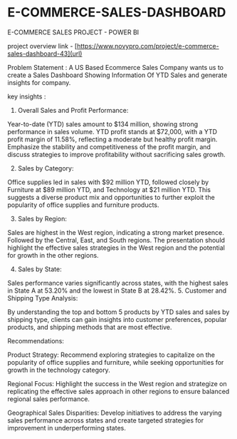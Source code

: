 # E-COMMERCE-SALES-DASHBOARD
E-COMMERCE SALES PROJECT - POWER BI

project overview link - [https://www.novypro.com/project/e-commerce-sales-dashboard-43](url)


Problem Statement : A US Based Ecommerce Sales Company wants us to create a Sales Dashboard Showing Information Of YTD Sales and generate insights for company.

key insights :

1. Overall Sales and Profit Performance:

Year-to-date (YTD) sales amount to $134 million, showing strong performance in sales volume.
YTD profit stands at $72,000, with a YTD profit margin of 11.58%, reflecting a moderate but healthy profit margin. Emphasize the stability and competitiveness of the profit margin, and discuss strategies to improve profitability without sacrificing sales growth.

2. Sales by Category:

Office supplies led in sales with $92 million YTD, followed closely by Furniture at $89 million YTD, and Technology at $21 million YTD. This suggests a diverse product mix and opportunities to further exploit the popularity of office supplies and furniture products.


3. Sales by Region:

Sales are highest in the West region, indicating a strong market presence. Followed by the Central, East, and South regions. The presentation should highlight the effective sales strategies in the West region and the potential for growth in the other regions.

4. Sales by State:

Sales performance varies significantly across states, with the highest sales in State A at 53.20% and the lowest in State B at 28.42%. 5. Customer and Shipping Type Analysis:

By understanding the top and bottom 5 products by YTD sales and sales by shipping type, clients can gain insights into customer preferences, popular products, and shipping methods that are most effective.
 
Recommendations:

Product Strategy: Recommend exploring strategies to capitalize on the popularity of office supplies and furniture, while seeking opportunities for growth in the technology category.

Regional Focus: Highlight the success in the West region and strategize on replicating the effective sales approach in other regions to ensure balanced regional sales performance.

Geographical Sales Disparities: Develop initiatives to address the varying sales performance across states and create targeted strategies for improvement in underperforming states.
